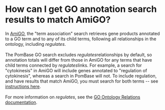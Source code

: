 # How can I get GO annotation search results to match AmiGO?
<!-- pombase_categories: Querying/Searching,Using Ontologies -->

In [AmiGO](http://amigo.geneontology.org/), the "term association"
search retrieves gene products annotated to a GO term and to any of its
child terms, following all relationships in the ontology, including
*regulates*.\
\
The PomBase GO search excludes *regulates*relationships by default, so
annotation totals will differ from those in AmiGO for any terms that
have child terms connected by *regulates*links. For example, a search
for "cytokinesis" in AmiGO will include genes annotated to "regulation
of cytokinesis", whereas a search in PomBase will not. To include
regulation, and have results that match AmiGO, you must search for both
terms -- see [instructions
here](/faqs/how-can-i-search-genes-involved-both-go-process-and-regulation-process).\
\
For more information on *regulates*, see the [GO Ontology Relations
documentation](http://www.geneontology.org/GO.ontology.relations.shtml).


